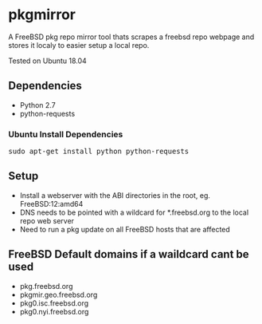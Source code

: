 # pkgmirror
A FreeBSD pkg repo mirror tool thats scrapes a freebsd repo webpage and stores it localy to easier setup a local repo.

Tested on Ubuntu 18.04

## Dependencies
* Python 2.7
* python-requests

### Ubuntu Install Dependencies
<pre>sudo apt-get install python python-requests</pre>

## Setup
* Install a webserver with the ABI directories in the root, eg. FreeBSD:12:amd64
* DNS needs to be pointed with a wildcard for *.freebsd.org to the local repo web server
* Need to run a pkg update on all FreeBSD hosts that are affected

## FreeBSD Default domains if a waildcard cant be used
* pkg.freebsd.org
* pkgmir.geo.freebsd.org
* pkg0.isc.freebsd.org
* pkg0.nyi.freebsd.org
